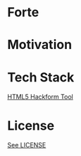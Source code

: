 # Forte

# Motivation

# Tech Stack

[HTML5 Hackform Tool](https://cookiesncream.github.io/h5ht)

# License

[See LICENSE](https://github.com/Forte-Consultancy-Services/forte/blob/master/LICENSE.md)
